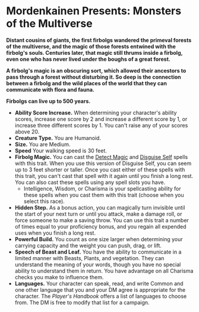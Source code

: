# Mordenkainen Presents: Monsters of the Multiverse
**Distant cousins of giants, the first firbolgs wandered the primeval forests of the multiverse, and the magic of those forests entwined with the firbolg's souls. Centuries later, that magic still thrums inside a firbolg, even one who has never lived under the boughs of a great forest.**  

**A firbolg's magic is an obscuring sort, which allowed their ancestors to pass through a forest without disturbing it. So deep is the connection between a firbolg and the wild places of the world that they can communicate with flora and fauna.**  

**Firbolgs can live up to 500 years.**

- **Ability Score Increase.** When determining your character's ability scores, increase one score by 2 and increase a different score by 1, or increase three different scores by 1. You can't raise any of your scores above 20.
- **Creature Type.** You are Humanoid.
- **Size.** You are Medium.
- **Speed** Your walking speed is 30 feet.
- **Firbolg Magic.** You can cast the [Detect Magic](../Spells/Level1/Detect%20Magic.md) and [Disguise Self](../Spells/Level1/Disguise%20Self.md) spells with this trait. When you use this version of Disguise Self, you can seem up to 3 feet shorter or taller. Once you cast either of these spells with this trait, you can't cast that spell with it again until you finish a long rest. You can also cast these spells using any spell slots you have.
	- Intelligence, Wisdom, or Charisma is your spellcasting ability for these spells when you cast them with this trait (choose when you select this race).
- **Hidden Step.** As a bonus action, you can magically turn invisible until the start of your next turn or until you attack, make a damage roll, or force someone to make a saving throw. You can use this trait a number of times equal to your proficiency bonus, and you regain all expended uses when you finish a long rest.
- **Powerful Build.** You count as one size larger when determining your carrying capacity and the weight you can push, drag, or lift.
- **Speech of Beast and Leaf.** You have the ability to communicate in a limited manner with Beasts, Plants, and vegetation. They can understand the meaning of your words, though you have no special ability to understand them in return. You have advantage on all Charisma checks you make to influence them.
- **Languages.** Your character can speak, read, and write Common and one other language that you and your DM agree is appropriate for the character. The *Player's Handbook* offers a list of languages to choose from. The DM is free to modify that list for a campaign.